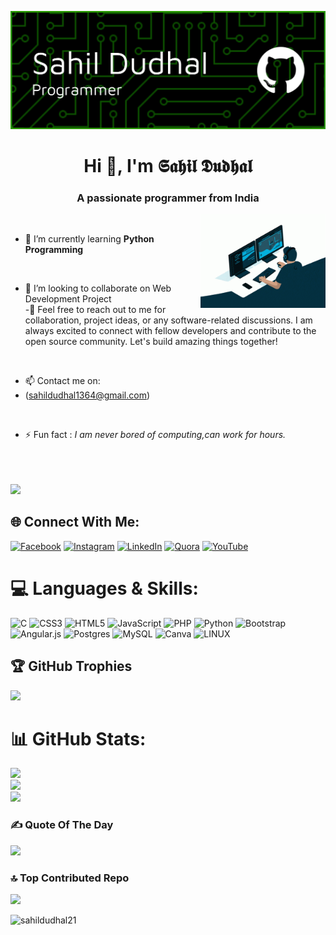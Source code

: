 ![logo](https://github.com/SAHILDUDHAL21/SAHILDUDHAL21/blob/main/github-header-image.png)
<h1 align="center">Hi 👋, I'm 𝕾𝖆𝖍𝖎𝖑 𝕯𝖚𝖉𝖍𝖆𝖑</h1>
<h3 align="center">A passionate programmer from India</h3>
<img align="right" alt="Coding" width="200" src="https://github.com/SAHILDUDHAL21/SAHILDUDHAL21/blob/main/coding.gif">
 



<p align="left"> <a href="https://twitter.com/" target="blank"><img src="https://img.shields.io/twitter/follow/?logo=twitter&style=for-the-badge" alt="" /></a> </p>

- 🌱 I’m currently learning **Python Programming**

<br>

- 👯 I’m looking to collaborate on Web Development Project
  <br>
-🎫️ Feel free to reach out to me for collaboration, project ideas, or any software-related discussions. I am always excited to connect with fellow developers and contribute to the open source community. Let's build amazing things together!
<br>

- 📫 Contact me on:
- (sahildudhal1364@gmail.com)

                                  

<br>

- ⚡ Fun fact : <i>I am never bored of computing,can work for hours.</i>

<br><br><br>
![](https://komarev.com/ghpvc/?username=sahildudhal21&style=plastic&color=orange&label=📶PROFILE+VIEWS)



## 🌐 Connect With Me:
[![Facebook](https://img.shields.io/badge/Facebook-%231877F2.svg?logo=Facebook&logoColor=white)](https://facebook.com/profile.php?id=100093981682490) [![Instagram](https://img.shields.io/badge/Instagram-%23E4405F.svg?logo=Instagram&logoColor=white)](https://instagram.com/sahil_dudhal_21) [![LinkedIn](https://img.shields.io/badge/LinkedIn-%230077B5.svg?logo=linkedin&logoColor=white)](https://linkedin.com/in/sahil-dudhal-1b11b925a) [![Quora](https://img.shields.io/badge/Quora-%23B92B27.svg?logo=Quora&logoColor=white)](https://quora.com/profile/Sahil-Dudhal?ch=10&oid=2154182190&share=6cf86f0a&srid=hjD9gj&target_type=user) [![YouTube](https://img.shields.io/badge/YouTube-%23FF0000.svg?logo=YouTube&logoColor=white)](https://youtube.com/@Sahil-wt4ju?feature=share7) 


# 💻 Languages & Skills:
![C](https://img.shields.io/badge/c-%2300599C.svg?style=flat&logo=c&logoColor=white) ![CSS3](https://img.shields.io/badge/css3-%231572B6.svg?style=flat&logo=css3&logoColor=white) ![HTML5](https://img.shields.io/badge/html5-%23E34F26.svg?style=flat&logo=html5&logoColor=white) ![JavaScript](https://img.shields.io/badge/javascript-%23323330.svg?style=flat&logo=javascript&logoColor=%23F7DF1E) ![PHP](https://img.shields.io/badge/php-%23777BB4.svg?style=flat&logo=php&logoColor=white) ![Python](https://img.shields.io/badge/python-3670A0?style=flat&logo=python&logoColor=ffdd54) ![Bootstrap](https://img.shields.io/badge/bootstrap-%23563D7C.svg?style=flat&logo=bootstrap&logoColor=white) ![Angular.js](https://img.shields.io/badge/angular.js-%23E23237.svg?style=flat&logo=angularjs&logoColor=white) ![Postgres](https://img.shields.io/badge/postgres-%23316192.svg?style=flat&logo=postgresql&logoColor=white) ![MySQL](https://img.shields.io/badge/mysql-%2300f.svg?style=flat&logo=mysql&logoColor=white) ![Canva](https://img.shields.io/badge/Canva-%2300C4CC.svg?style=flat&logo=Canva&logoColor=white) ![LINUX](https://img.shields.io/badge/Linux-FCC624?style=flat&logo=linux&logoColor=black)


## 🏆 GitHub Trophies
![](https://github-profile-trophy.vercel.app/?username=sahildudhal21&theme=blue-green&no-frame=false&no-bg=false&margin-w=4)



# 📊 GitHub Stats:
![](https://github-readme-stats.vercel.app/api?username=sahildudhal21&theme=blue-green&hide_border=false&include_all_commits=false&count_private=true)<br/>
![](https://github-readme-streak-stats.herokuapp.com/?user=sahildudhal21&theme=blue-green&hide_border=false)<br/>
![](https://github-readme-stats.vercel.app/api/top-langs/?username=sahildudhal21&theme=blue-green&hide_border=false&include_all_commits=false&count_private=true&layout=compact)




### ✍️ Quote Of The Day
![](https://quotes-github-readme.vercel.app/api?type=horizontal&theme=merko)


### 🔝 Top Contributed Repo
![](https://github-contributor-stats.vercel.app/api?username=sahildudhal21&limit=7&theme=blue-green&combine_all_yearly_contributions=true)





 <p align="left"> <img src="https://komarev.com/ghpvc/?username=sahildudhal21&label=Profile+views&color=0e75b6&style=flat" alt="sahildudhal21" /> </p><br>



                                                                                                                 
                                                                                                                     
